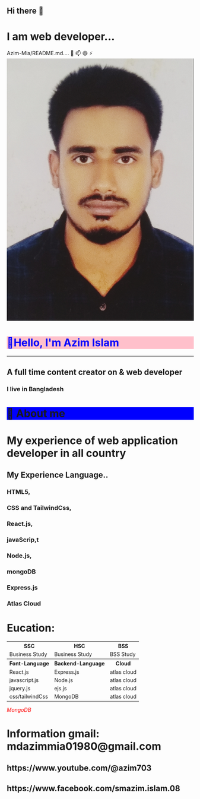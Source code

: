 <h2>Hi there 👋</h2>  
<h1>I am web developer...</h1>
Azim-Mia/README.md....  
💬 📫 😄 ⚡ 
<img src="./azim.jpg" alt="photos"/>
<h1 style="color:blue; background:pink;"> 👋Hello, I'm Azim Islam </h1> 
 <hr/>    
 <h2>A full time content creator on & web developer</h2>
 <h3>I live in Bangladesh</h3>  
 <h1 style="background:blue">👮 About me</h1>   
 <h1 >My experience of web application developer  in all country</h1>  
<h2 > My Experience Language..</h2>   
<h3 class="fa fa-facebook">HTML5,</h3>   
<h3>CSS and TailwindCss,</h3>       
 <h3> React.js,</h3>  
<h3>javaScrip,t</h3>   
<h3>Node.js,</h3>  
<h3>mongoDB</h3>  
<h3> Express.js</h3>  
<h3>Atlas Cloud </h3>
<h1>Eucation:</h1>  
<table style="width:100%">
  <tr>
    <th>SSC</th>
    <th>HSC</th>
    <th>BSS</th>
  </tr>
  <tr>
    <td>Business Study</td>
    <td>Business Study</td>
    <td>BSS Study</td>
  </tr>
  <tr>
    <th>Font-Language</th>
    <th>Backend-Language</th>
    <th>Cloud</th>
  </tr>
 <tr>
    <td>React.js</td>
    <td>Express.js</td>
    <td>atlas cloud</td>
  </tr>
 <tr>
    <td>javascript.js</td>
    <td>Node.js</td>
    <td>atlas cloud</td>
  </tr>
 <tr>
    <td>jquery.js</td>
    <td>ejs.js</td>
    <td>atlas cloud</td>
  </tr>
 <tr>
    <td>css/tailwindCss</td>
    <td>MongoDB</td>
    <td>atlas cloud</td>
  </tr>
</table>
 <i  style="color:red" class="fa-solid fa-database  fa-1x">MongoDB</i>
 <h1>Information gmail: mdazimmia01980@gmail.com</h1>   
 
<h2>https://www.youtube.com/@azim703</h2>  

<h2>https://www.facebook.com/smazim.islam.08</h2>

